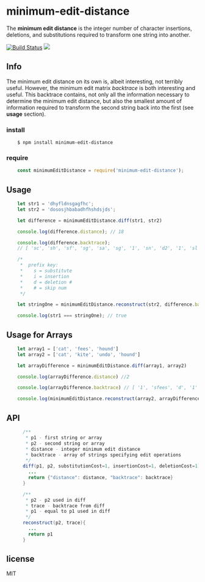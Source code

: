 # minimum-edit-distance

The **minimum edit distance** is the integer number of character insertions, deletions, and substitutions required to transform one string into another.

[![Build Status](https://travis-ci.org/jzwood/minimum-edit-distance.svg?branch=master)](https://travis-ci.org/jzwood/minimum-edit-distance) [![](https://img.shields.io/badge/awesome-yes-FF7AA8.svg)](https://giphy.com/search/awesome)

## Info
The minimum edit distance on its own is, albeit interesting, not terribly useful. However, the minimum edit matrix _backtrace_ is both interesting and useful. This backtrace contains, not only all the information necessary to determine the minimum edit distance, but also the smallest amount of information required to transform the second string back into the first (see **usage** section).

### install

```shell
    $ npm install minimum-edit-distance
```
### require
```javascript
    const minimumEditDistance = require('minimum-edit-distance');
```    

## Usage

```javascript
    let str1 = 'dhyfldnsgagfhc';
    let str2 = 'dososjhbabadhfhshdsjds';

    let difference = minimumEditDistance.diff(str1, str2)

    console.log(difference.distance); // 18

    console.log(difference.backtrace);
    // [ 'sc', 'sh', 'sf', 'sg', 'sa', 'sg', '1', 'sn', 'd2', '1', 'sl', 'sf', 'sy', 'd', '1', 'd5', '1' ]

    /*
     *  prefix key:
     *    s = substitute
     *    i = insertion
     *    d = deletion #
     *    # = skip num
     */

    let stringOne = minimumEditDistance.reconstruct(str2, difference.backtrace)

    console.log(str1 === stringOne); // true
```

## Usage for Arrays

```javascript
    let array1 = ['cat', 'fees', 'hound']
    let array2 = ['cat', 'kite', 'undo', 'hound']

    let arrayDifference = minimumEditDistance.diff(array1, array2)

    console.log(arrayDifference.distance) //2

    console.log(arrayDifference.backtrace) // [ '1', 'sfees', 'd', '1' ]

    console.log(minimumEditDistance.reconstruct(array2, arrayDifference.backtrace)) // [ 'cat', 'fees', 'hound' ]
```

## API
```java
      /**
       * p1 - first string or array
       * p2 - second string or array
       * distance - integer minimum edit distance
       * backtrace - array of strings specifying edit operations
       */
      diff(p1, p2, substitutionCost=1, insertionCost=1, deletionCost=1){
        ...
        return {"distance": distance, "backtrace": backtrace}
      }

      /**
       * p2 - p2 used in diff
       * trace - backtrace from diff
       * p1 - equal to p1 used in diff
       */
      reconstruct(p2, trace){
        ...
        return p1
      }
```

## license

MIT
